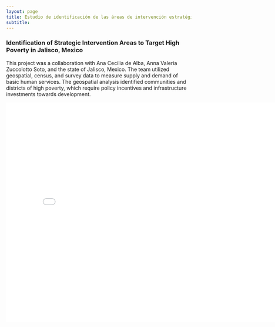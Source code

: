 ```yaml
---
layout: page
title: Estudio de identificación de las áreas de intervención estratégica que contribuyan a superar la pobreza en Jalisco 
subtitle: 
---
```


### Identification of Strategic Intervention Areas to Target High Poverty in Jalisco, Mexico

This project was a collaboration with Ana Cecilia de Alba, Anna Valeria Zuccolotto Soto, and the state of Jalisco, Mexico. The team utilized geospatial, census, and survey data to measure supply and demand of basic human services. The geospatial analysis identified communities and districts of high poverty,  which require policy incentives and infrastructure investments towards development.
<br>

<iframe style="width:800px; height:600px;" src="//e.issuu.com/embed.html#10182408/54335181" frameborder="0" allowfullscreen></iframe>
